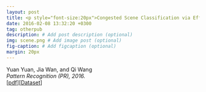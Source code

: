 ```yaml
---
layout: post
title: <p style="font-size:20px">Congested Scene Classification via Efficient Unsupervised Feature Learning and Density Estimation</p>
date: 2016-02-08 13:32:20 +0300
tag: otherpub
description: # Add post description (optional)
img: scene.png # Add image post (optional)
fig-caption: # Add figcaption (optional)
margin: 20px
---
```


Yuan Yuan, Jia Wan, and Qi Wang  
<i>Pattern Recognition (PR), 2016.</i>  
[[pdf](https://www.sciencedirect.com/science/article/abs/pii/S003132031630005X)][[Dataset](https://mailnwpueducn-my.sharepoint.com/:u:/g/personal/songchunbiao_mail_nwpu_edu_cn/ERn8YkvnQJ9Hn24nzr0-Q-MBGKK5T9zsK0mq50YkqE5gvg)]
